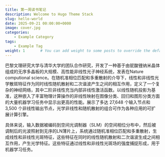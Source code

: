 ```yaml
---
title: 第一周读书笔记
description: Welcome to Hugo Theme Stack
slug: hello-world
date: 2025-09-21 00:00:00+0000
image: cover.jpg
categories:
    - Example Category
tags:
    - Example Tag
weight: 1       # You can add weight to some posts to override the default sorting (date descending)
---
```


巴黎文理研究大学与清华大学的团队合作研究，开发了一种基于由铌酸锂纳米晶体组成的无序多晶板的大规模、高性能非线性光子神经系统，发表在Nature computional science。在随机准相位匹配和多重散射的介导下，线性和非线性光学散斑特征作为同时线性随机散射和二次谐波产生之间的相互作用，定义了一个复杂的神经网络，其中二阶非线性充当内部非线性激活函数。以线性随机投影为基准，这种嵌入了丰富物理计算操作的非线性映射在图像分类、回归和图形分类方面的大量机器学习任务中显示出更高的性能。展示了多达 27,648 个输入节点和 3,500 个非线性输出节点，光学非线性和随机散射的组合可作为各种应用的可扩展计算引擎。

具体来说，输入数据被编码到空间光调制器（SLM）的空间相位分布中，然后被调制后的光波照射到无序的LN薄片上，系统通过随机准相位匹配和多重散射，生成线性和非线性光斑特征，这些特征在同时的线性随机散射和二次谐波生成之间相互作用，产生光学特征。这些特征通过线性和非线性光斑场的强度捕捉形成，用于机器学习任务。
